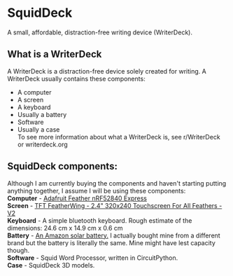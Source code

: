 # SquidDeck
A small, affordable, distraction-free writing device (WriterDeck).

## What is a WriterDeck
A WriterDeck is a distraction-free device solely created for writing. A WriterDeck usually contains these components:
- A computer
- A screen
- A keyboard
- Usually a battery
- Software
- Usually a case  
To see more information about what a WriterDeck is, see r/WriterDeck or writerdeck.org

## SquidDeck components:
Although I am currently buying the components and haven't starting putting anything together, I assume I will be using these components:  
**Computer** - [Adafruit Feather nRF52840 Express](https://www.adafruit.com/product/4062)   
**Screen** - [TFT FeatherWing - 2.4" 320x240 Touchscreen For All Feathers - V2](https://www.adafruit.com/product/3315)  
**Keyboard** - A simple bluetooth keyboard. Rough estimate of the dimensions: 24.6 cm x 14.9 cm x 0.6 cm  
**Battery** - [An Amazon solar battery.](https://www.amazon.com/38800mAh-Portable-Cellphones-Waterproof-Flashlights/dp/B0C22RKJFZ/ref=asc_df_B0C22RKJFZ?mcid=6d7d69f6b0073c579cc8daf8f5361b7a&tag=hyprod-20&linkCode=df0&hvadid=693712892341&hvpos=&hvnetw=g&hvrand=18006140614236681551&hvpone=&hvptwo=&hvqmt=&hvdev=c&hvdvcmdl=&hvlocint=&hvlocphy=9016403&hvtargid=pla-2203234474681&th=1) I actually bought mine from a different brand but the battery is literally the same. Mine might have lest capacity though.  
**Software** - Squid Word Processor, written in CircuitPython.  
**Case** - SquidDeck 3D models.  
